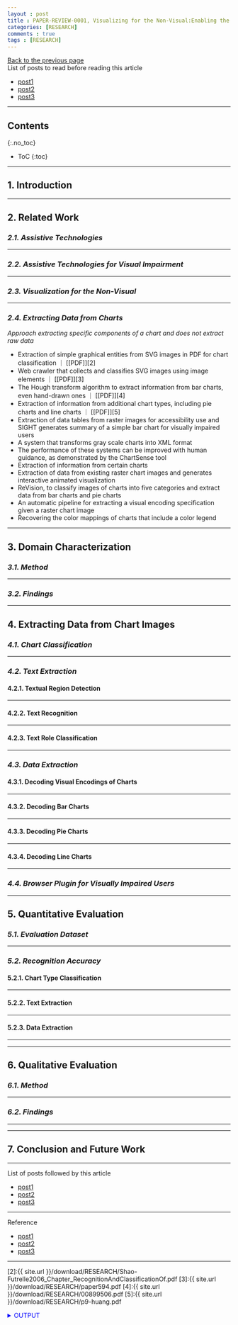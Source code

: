 ```yaml
---
layout : post
title : PAPER-REVIEW-0001, Visualizing for the Non-Visual:Enabling the Visually Impaired to Use Visualization
categories: [RESEARCH]
comments : true
tags : [RESEARCH]
---
```



[Back to the previous page](https://userdyk-github.github.io/research/PAPER-REVIEW.html) <br>
List of posts to read before reading this article
- <a href='https://userdyk-github.github.io/'>post1</a>
- <a href='https://userdyk-github.github.io/'>post2</a>
- <a href='https://userdyk-github.github.io/'>post3</a>

---

## Contents
{:.no_toc}

* ToC
{:toc}

<hr class="division1">

## **1. Introduction**

<hr class="division2">

## **2. Related Work**

### ***2.1. Assistive Technologies***

---

### ***2.2. Assistive Technologies for Visual Impairment***

---

### ***2.3. Visualization for the Non-Visual***

---

### ***2.4. Extracting Data from Charts***

_Approach extracting specific components of a chart and does not extract raw data_

- Extraction of simple graphical entities from SVG images in PDF for chart classification ｜ [[PDF]][2]
- Web crawler that collects and classifies SVG images using image elements ｜ [[PDF]][3]
- The Hough transform algorithm to extract information from bar charts, even hand-drawn ones ｜ [[PDF]][4]
- Extraction of information from additional chart types, including pie charts and line charts ｜ [[PDF]][5]
- Extraction of data tables from raster images for accessibility use and SIGHT generates summary of a simple bar chart for visually impaired users
- A system that transforms gray scale charts into XML format
- The performance of these systems can be improved with human guidance, as demonstrated by the ChartSense tool
- Extraction of information from certain charts
- Extraction of data from existing raster chart images and generates interactive animated visualization
- ReVision, to classify images of charts into five categories and extract data from bar charts and pie charts
- An automatic pipeline for extracting a visual encoding specification given a raster chart image
- Recovering the color mappings of charts that include a color legend

<hr class="division2">

## **3. Domain Characterization**

### ***3.1. Method***

---

### ***3.2. Findings***


<hr class="division2">

## **4. Extracting Data from Chart Images**

### ***4.1. Chart Classification***

---

### ***4.2. Text Extraction***

#### 4.2.1. Textual Region Detection

---

#### 4.2.2. Text Recognition

---

#### 4.2.3. Text Role Classification

---

### ***4.3. Data Extraction***

#### 4.3.1. Decoding Visual Encodings of Charts

---

#### 4.3.2. Decoding Bar Charts

---

#### 4.3.3. Decoding Pie Charts

---

#### 4.3.4. Decoding Line Charts

---

### ***4.4. Browser Plugin for Visually Impaired Users***


<hr class="division2">

## **5. Quantitative Evaluation**

### ***5.1. Evaluation Dataset***

---

### ***5.2. Recognition Accuracy***

#### 5.2.1. Chart Type Classification

---

#### 5.2.2. Text Extraction

---

#### 5.2.3. Data Extraction

---

<hr class="division2">

## **6. Qualitative Evaluation**

### ***6.1. Method***

---

### ***6.2. Findings***

---

<hr class="division2">

## **7. Conclusion and Future Work**

<hr class="division1">

List of posts followed by this article
- [post1](https://userdyk-github.github.io/)
- <a href='https://userdyk-github.github.io/'>post2</a>
- <a href='https://userdyk-github.github.io/'>post3</a>

---

Reference
- [post1](https://userdyk-github.github.io/)
- <a href='https://userdyk-github.github.io/'>post2</a>
- <a href='https://userdyk-github.github.io/'>post3</a>

---

[2]:{{ site.url }}/download/RESEARCH/Shao-Futrelle2006_Chapter_RecognitionAndClassificationOf.pdf
[3]:{{ site.url }}/download/RESEARCH/paper594.pdf
[4]:{{ site.url }}/download/RESEARCH/00899506.pdf
[5]:{{ site.url }}/download/RESEARCH/p9-huang.pdf

<details markdown="1">
<summary class='jb-small' style="color:blue">OUTPUT</summary>
<hr class='division3'>
<hr class='division3'>
</details>
